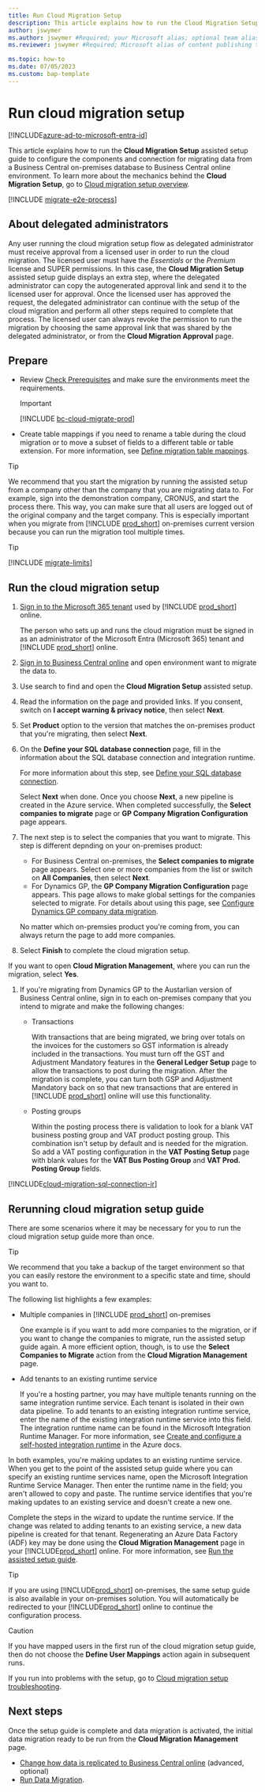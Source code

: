```yaml
---
title: Run Cloud Migration Setup
description: This article explains how to run the Cloud Migration Setup assisted setup guide to configure the components and connection for migrating data from a Business Central on-premises database to Business Central online environment.
author: jswymer
ms.author: jswymer #Required; your Microsoft alias; optional team alias.
ms.reviewer: jswymer #Required; Microsoft alias of content publishing team member.

ms.topic: how-to 
ms.date: 07/05/2023
ms.custom: bap-template
---
```

# Run cloud migration setup

[!INCLUDE[azure-ad-to-microsoft-entra-id](~/../shared-content/shared/azure-ad-to-microsoft-entra-id.md)]

This article explains how to run the **Cloud Migration Setup** assisted setup guide to configure the components and connection for migrating data from a Business Central on-premises database to Business Central online environment. To learn more about the mechanics behind the **Cloud Migration Setup**, go to [Cloud migration setup overview](migration-setup-overview.md).

[!INCLUDE [migrate-e2e-process](../developer/includes/migrate-e2e-process.md)]

<!-- To migrate data, in the target company in [!INCLUDE[prod_short](../developer/includes/prod_short.md)] online, run the **Cloud Migration Setup** assisted setup guide.  


> [!IMPORTANT]
> You must be signed in as an administrator of the Microsoft 365 tenant as well as [!INCLUDE [prod_short](../includes/prod_short.md)] online.  -->

## About delegated administrators

Any user running the cloud migration setup flow as delegated administrator must receive approval from a licensed user in order to run the cloud migration. The licensed user must have the *Essentials* or the *Premium* license and SUPER permissions. In this case, the **Cloud Migration Setup** assisted setup guide displays an extra step, where the delegated administrator can copy the autogenerated approval link and send it to the licensed user for approval. Once the licensed user has approved the request, the delegated administrator can continue with the setup of the cloud migration and perform all other steps required to complete that process. The licensed user can always revoke the permission to run the migration by choosing the same approval link that was shared by the delegated administrator, or from the **Cloud Migration Approval** page.  

<!--

Once the setup guide is complete and data migration is activated, the initial data migration ready to be run from the **Cloud Migration Management** page whenever you want. Go to [Manage the Migration](#manage-the-migration).-->

## Prepare

- Review [Check Prerequisites](cloud-migration-prerequisites.md) and make sure the environments meet the requirements.

   > [!IMPORTANT]
   > [!INCLUDE [bc-cloud-migrate-prod](../includes/bc-cloud-migrate-prod.md)]

- Create table mappings if you need to rename a table during the cloud migration or to move a subset of fields to a different table or table extension. For more information, see [Define migration table mappings](migration-table-mapping.md).
<!-- - Get the SQL connection string for the Business Central on-premises database. For more information, go to [SQL connection string](#define-your-sql-database-connection).-->

> [!TIP]
> We recommend that you start the migration by running the assisted setup from a company other than the company that you are migrating data to. For example, sign into the demonstration company, CRONUS, and start the process there. This way, you can make sure that all users are logged out of the original company and the target company. This is especially important when you migrate from [!INCLUDE [prod_short](../includes/prod_short.md)] on-premises current version because you can run the migration tool multiple times.

> [!TIP]
> [!INCLUDE [migrate-limits](../developer/includes/migrate-limits.md)]

## Run the cloud migration setup

<!--Does it matter what machine you run the setup, repl, from? If this is the first time running cloud setup should you run it on the machine where SQL db is so IR install?-->

1. [Sign in to the Microsoft 365 tenant](https://admin.microsoft.com) used by [!INCLUDE [prod_short](../includes/prod_short.md)] online.

   The person who sets up and runs the cloud migration must be signed in as an administrator of the Microsoft Entra (Microsoft 365) tenant and [!INCLUDE [prod_short](../includes/prod_short.md)] online.
1. [Sign in to Business Central online](https://businesscentral.dynamics.com) and open environment want to migrate the data to.
1. Use search to find and open the **Cloud Migration Setup** assisted setup.
1. Read the information on the page and provided links. If you consent, switch on **I accept warning & privacy notice**, then select **Next**.
1. Set **Product** option to the version that matches the on-premises product that you're migrating, then select **Next**.
1. On the **Define your SQL database connection** page, fill in the information about the SQL database connection and integration runtime.

   For more information about this step, see [Define your SQL database connection](#define-sql-database-connection-and-integration-runtime).

   Select **Next** when done. Once you choose **Next**, a new pipeline is created in the Azure service. When completed successfully, the **Select companies to migrate** page or **GP Company Migration Configuration** page appears.

    <!-- bc 1. On the **Select companies to migrate** page, select one or more companies from the list or switch on **All Companies**, then select **Next**.-->

1. The next step is to select the companies that you want to migrate. This step is different depnding on your on-premises product:

   - For Business Central on-premises, the **Select companies to migrate** page appears. Select one or more companies from the list or switch on **All Companies**, then select **Next**.
   - For Dynamics GP, the **GP Company Migration Configuration** page appears. This page allows to make global settings for the companies selected to migrate. For details about using this page, see [Configure Dynamics GP company data migration](migrate-dynamics-gp.md).

   No matter which on-premsies product you're coming from, you can always return the page to add more companies.

1. Select **Finish** to complete the cloud migration setup.

  If you want to open **Cloud Migration Management**, where you can run the migration, select **Yes**.

1. If you're migrating from Dynamics GP to the Austarlian version of Business Central online, sign in to each on-premises company that you intend to migrate and make the following changes:

    * Transactions
    
      With transactions that are being migrated, we bring over totals on the invoices for the customers so GST information is already included in the transactions. You must turn off the GST and Adjustment Mandatory features in the **General Ledger Setup** page to allow the transactions to post during the migration. After the migration is complete, you can turn both GSP and Adjustment Mandatory back on so that new transactions that are entered in [!INCLUDE [prod_short](../includes/prod_short.md)] online will use this functionality.
    
    * Posting groups
    
      Within the posting process there is validation to look for a blank VAT business posting group and VAT product posting group. This combination isn't setup by default and is needed for the migration. So add a VAT posting configuration in the **VAT Posting Setup** page with blank values for the **VAT Bus Posting Group** and **VAT Prod. Posting Group** fields. 
  
<a name="sql"></a>

[!INCLUDE[cloud-migration-sql-connection-ir](../developer/includes/cloud-migration-sql-connection-ir.md)]

## Rerunning cloud migration setup guide

There are some scenarios where it may be necessary for you to run the cloud migration setup guide more than once.  

> [!TIP]
> We recommend that you take a backup of the target environment so that you can easily restore the environment to a specific state and time, should you want to.

The following list highlights a few examples:

- Multiple companies in [!INCLUDE [prod_short](../includes/prod_short.md)] on-premises

  One example is if you want to add more companies to the migration, or if you want to change the companies to migrate, run the assisted setup guide again. A more efficient option, though, is to use the **Select Companies to Migrate** action from the **Cloud Migration Management** page.  

- Add tenants to an existing runtime service  

  If you're a hosting partner, you may have multiple tenants running on the same integration runtime service. Each tenant is isolated in their own data pipeline. To add tenants to an existing integration runtime service, enter the name of the existing integration runtime service into this field. The integration runtime name can be found in the Microsoft Integration Runtime Manager. For more information, see [Create and configure a self-hosted integration runtime](/azure/data-factory/create-self-hosted-integration-runtime) in the Azure docs.

In both examples, you're making updates to an existing runtime service. When you get to the point of the assisted setup guide where you can specify an existing runtime services name, open the Microsoft Integration Runtime Service Manager. Then enter the runtime name in the field; you aren't allowed to copy and paste. The runtime service identifies that you're making updates to an existing service and doesn't create a new one.  

Complete the steps in the wizard to update the runtime service. If the change was related to adding tenants to an existing service, a new data pipeline is created for that tenant. Regenerating an Azure Data Factory (ADF) key may be done using the **Cloud Migration Management** page in your [!INCLUDE[prod_short](../developer/includes/prod_short.md)] online. For more information, see [Run the assisted setup guide](migration-setup.md#rerunning-cloud-migration-setup-guide).  

> [!TIP]
> If you are using [!INCLUDE[prod_short](../developer/includes/prod_short.md)] on-premises, the same setup guide is also available in your on-premises solution. You will automatically be redirected to your [!INCLUDE[prod_short](../developer/includes/prod_short.md)] online to continue the configuration process.

> [!CAUTION]
> If you have mapped users in the first run of the cloud migration setup guide, then do not choose the **Define User Mappings** action again in subsequent runs.

If you run into problems with the setup, go to [Cloud migration setup troubleshooting](migration-setup-troubleshooting.md).

## Next steps

Once the setup guide is complete and data migration is activated, the initial data migration ready to be run from the **Cloud Migration Management** page.

- [Change how data is replicated to Business Central online](cloud-migration-change-replication.md) (advanced, optional)
- [Run Data Migration](migration-data-replication.md).

